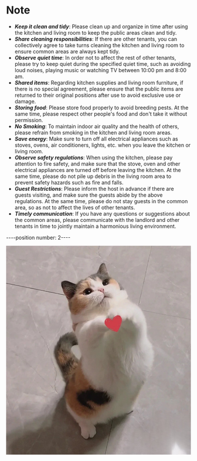 
# Note
- ***Keep it clean and tidy***: Please clean up and organize in time after using the kitchen and living room to keep the public areas clean and tidy.
- ***Share cleaning responsibilities***: If there are other tenants, you can collectively agree to take turns cleaning the kitchen and living room to ensure common areas are always kept tidy.
- ***Observe quiet time***: In order not to affect the rest of other tenants, please try to keep quiet during the specified quiet time, such as avoiding loud noises, playing music or watching TV between 10:00 pm and 8:00 am.
- ***Shared items***: Regarding kitchen supplies and living room furniture, if there is no special agreement, please ensure that the public items are returned to their original positions after use to avoid exclusive use or damage.
- ***Storing food***: Please store food properly to avoid breeding pests. At the same time, please respect other people's food and don't take it without permission.
- ***No Smoking***: To maintain indoor air quality and the health of others, please refrain from smoking in the kitchen and living room areas.
- ***Save energy***: Make sure to turn off all electrical appliances such as stoves, ovens, air conditioners, lights, etc. when you leave the kitchen or living room.
- ***Observe safety regulations***: When using the kitchen, please pay attention to fire safety, and make sure that the stove, oven and other electrical appliances are turned off before leaving the kitchen. At the same time, please do not pile up debris in the living room area to prevent safety hazards such as fire and falls.
- ***Guest Restrictions***: Please inform the host in advance if there are guests visiting, and make sure the guests abide by the above regulations. At the same time, please do not stay guests in the common area, so as not to affect the lives of other tenants.
- ***Timely communication***: If you have any questions or suggestions about the common areas, please communicate with the landlord and other tenants in time to jointly maintain a harmonious living environment.

----position number: 2----

![image](https://github.com/Yangtze-zzz/Mixed_Reality/blob/main/egg.jpg)
